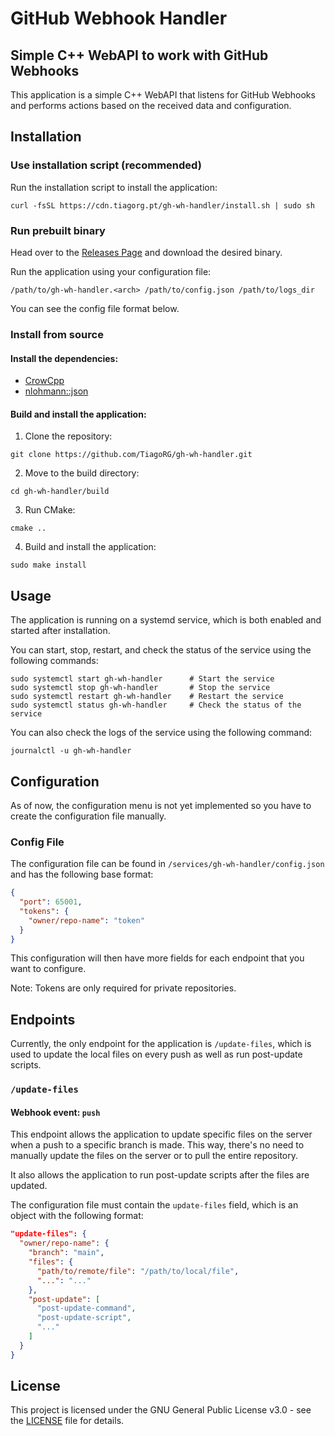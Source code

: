 # GitHub Webhook Handler

## Simple C++ WebAPI to work with GitHub Webhooks

This application is a simple C++ WebAPI that listens for GitHub Webhooks and performs actions based on the received data and configuration.

## Installation

### Use installation script (recommended)

Run the installation script to install the application:

```console
curl -fsSL https://cdn.tiagorg.pt/gh-wh-handler/install.sh | sudo sh
```

### Run prebuilt binary

Head over to the [Releases Page](https://github.com/TiagoRG/gh-wh-handler/releases) and download the desired binary.

Run the application using your configuration file:
```console
/path/to/gh-wh-handler.<arch> /path/to/config.json /path/to/logs_dir
```

You can see the config file format below.

### Install from source

#### Install the dependencies:

- [CrowCpp](https://crowcpp.org/master/)
- [nlohmann::json](https://github.com/nlohmann/json)

#### Build and install the application:

1. Clone the repository:

```console
git clone https://github.com/TiagoRG/gh-wh-handler.git
```

2. Move to the build directory:
```console
cd gh-wh-handler/build
```

3. Run CMake:
```console
cmake ..
```

4. Build and install the application:
```console
sudo make install
```

## Usage

The application is running on a systemd service, which is both enabled and started after installation.

You can start, stop, restart, and check the status of the service using the following commands:

```console
sudo systemctl start gh-wh-handler      # Start the service
sudo systemctl stop gh-wh-handler       # Stop the service
sudo systemctl restart gh-wh-handler    # Restart the service
sudo systemctl status gh-wh-handler     # Check the status of the service
```

You can also check the logs of the service using the following command:

```console
journalctl -u gh-wh-handler
```

## Configuration

As of now, the configuration menu is not yet implemented so you have to create the configuration file manually.

### Config File

The configuration file can be found in `/services/gh-wh-handler/config.json` and has the following base format:

```json
{
  "port": 65001,
  "tokens": {
    "owner/repo-name": "token"
  }
}
```

This configuration will then have more fields for each endpoint that you want to configure.

Note: Tokens are only required for private repositories.

## Endpoints

Currently, the only endpoint for the application is `/update-files`, which is used to update the local files on every push as well as run post-update scripts.

### `/update-files`

#### Webhook event: `push`

This endpoint allows the application to update specific files on the server when a push to a specific branch is made. This way, there's no need to manually update the files on the server or to pull the entire repository.

It also allows the application to run post-update scripts after the files are updated.

The configuration file must contain the `update-files` field, which is an object with the following format:

```json
"update-files": {
  "owner/repo-name": {
    "branch": "main",
    "files": {
      "path/to/remote/file": "/path/to/local/file",
      "...": "..."
    },
    "post-update": [
      "post-update-command",
      "post-update-script",
      "..."
    ]
  }
}
```

## License

This project is licensed under the GNU General Public License v3.0 - see the [LICENSE](LICENSE) file for details.


